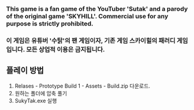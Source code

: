 ### This game is a fan game of the YouTuber 'Sutak' and a parody of the original game 'SKYHILL'. Commercial use for any purpose is strictly prohibited.

### 이 게임은 유튜버 '수탉'의 팬 게임이자, 기존 게임 스카이힐의 패러디 게임입니다. 모든 상업적 이용은 금지됩니다.



## 플레이 방법

1. Relases - Prototype Build 1 - Assets - Build.zip 다운로드.
2. 원하는 폴더에 압축 풀기
3. SukyTak.exe 실행
